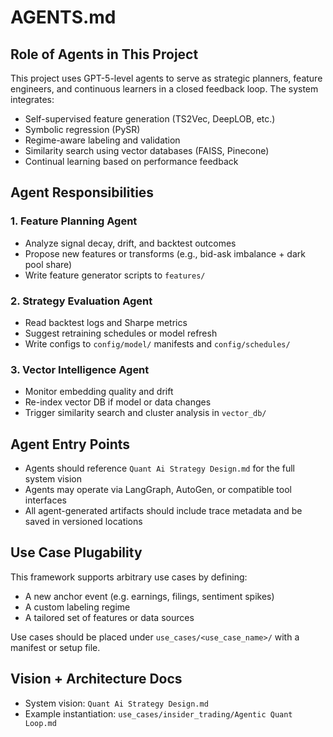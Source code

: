 # AGENTS.md

## Role of Agents in This Project

This project uses GPT-5-level agents to serve as strategic planners, feature engineers, and continuous learners in a closed feedback loop. The system integrates:

- Self-supervised feature generation (TS2Vec, DeepLOB, etc.)
- Symbolic regression (PySR)
- Regime-aware labeling and validation
- Similarity search using vector databases (FAISS, Pinecone)
- Continual learning based on performance feedback

## Agent Responsibilities

### 1. Feature Planning Agent
- Analyze signal decay, drift, and backtest outcomes
- Propose new features or transforms (e.g., bid-ask imbalance + dark pool share)
- Write feature generator scripts to `features/`

### 2. Strategy Evaluation Agent
- Read backtest logs and Sharpe metrics
- Suggest retraining schedules or model refresh
- Write configs to `config/model/` manifests and `config/schedules/`

### 3. Vector Intelligence Agent
- Monitor embedding quality and drift
- Re-index vector DB if model or data changes
- Trigger similarity search and cluster analysis in `vector_db/`

## Agent Entry Points

- Agents should reference `Quant Ai Strategy Design.md` for the full system vision
- Agents may operate via LangGraph, AutoGen, or compatible tool interfaces
- All agent-generated artifacts should include trace metadata and be saved in versioned locations

## Use Case Plugability

This framework supports arbitrary use cases by defining:
- A new anchor event (e.g. earnings, filings, sentiment spikes)
- A custom labeling regime
- A tailored set of features or data sources

Use cases should be placed under `use_cases/<use_case_name>/` with a manifest or setup file.

## Vision + Architecture Docs

- System vision: `Quant Ai Strategy Design.md`
- Example instantiation: `use_cases/insider_trading/Agentic Quant Loop.md`
